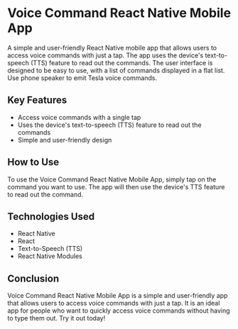 # Voice Command React Native Mobile App 

A simple and user-friendly React Native mobile app that allows users to access voice commands with just a tap. The app uses the device's text-to-speech (TTS) feature to read out the commands. The user interface is designed to be easy to use, with a list of commands displayed in a flat list. Use phone speaker to emit Tesla voice commands.

## Key Features
- Access voice commands with a single tap
- Uses the device's text-to-speech (TTS) feature to read out the commands
- Simple and user-friendly design

## How to Use
To use the Voice Command React Native Mobile App, simply tap on the command you want to use. The app will then use the device's TTS feature to read out the command. 

## Technologies Used
- React Native
- React
- Text-to-Speech (TTS)
- React Native Modules

## Conclusion
Voice Command React Native Mobile App is a simple and user-friendly app that allows users to access voice commands with just a tap. It is an ideal app for people who want to quickly access voice commands without having to type them out. Try it out today!


